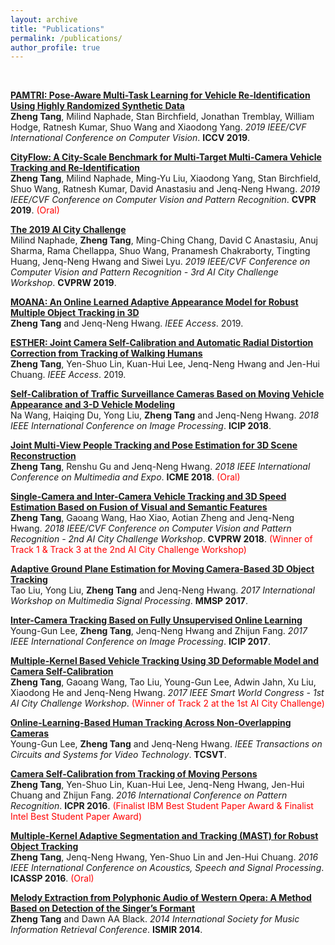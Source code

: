 ```yaml
---
layout: archive
title: "Publications"
permalink: /publications/
author_profile: true
---
```


<br>

<b>[PAMTRI: Pose-Aware Multi-Task Learning for Vehicle Re-Identification Using Highly Randomized Synthetic Data](http://zhengthomastang.github.io/publications/PAMTRI)</b> <br> 
<b>Zheng Tang</b>, Milind Naphade, Stan Birchfield, Jonathan Tremblay, William Hodge, Ratnesh Kumar, Shuo Wang and Xiaodong Yang. 
<i>2019 IEEE/CVF International Conference on Computer Vision</i>. <b>ICCV 2019</b>.

<b>[CityFlow: A City-Scale Benchmark for Multi-Target Multi-Camera Vehicle Tracking and Re-Identification](http://zhengthomastang.github.io/publications/CityFlow)</b> <br> 
<b>Zheng Tang</b>, Milind Naphade, Ming-Yu Liu, Xiaodong Yang, Stan Birchfield, Shuo Wang, Ratnesh Kumar, David Anastasiu and Jenq-Neng Hwang. 
<i>2019 IEEE/CVF Conference on Computer Vision and Pattern Recognition</i>. <b>CVPR 2019</b>. 
<span style="color:red">(Oral)</span>

<b>[The 2019 AI City Challenge](http://zhengthomastang.github.io/publications/AIC19)</b> <br> 
Milind Naphade, <b>Zheng Tang</b>, Ming-Ching Chang, David C Anastasiu, Anuj Sharma, Rama Chellappa, Shuo Wang, Pranamesh Chakraborty, Tingting Huang, Jenq-Neng Hwang and Siwei Lyu. 
<i>2019 IEEE/CVF Conference on Computer Vision and Pattern Recognition - 3rd AI City Challenge Workshop</i>. <b>CVPRW 2019</b>.

<b>[MOANA: An Online Learned Adaptive Appearance Model for Robust Multiple Object Tracking in 3D](http://zhengthomastang.github.io/publications/MOANA)</b> <br> 
<b>Zheng Tang</b> and Jenq-Neng Hwang. 
<i>IEEE Access</i>. 2019.

<b>[ESTHER: Joint Camera Self-Calibration and Automatic Radial Distortion Correction from Tracking of Walking Humans](http://zhengthomastang.github.io/publications/ESTHER)</b> <br> 
<b>Zheng Tang</b>, Yen-Shuo Lin, Kuan-Hui Lee, Jenq-Neng Hwang and Jen-Hui Chuang. 
<i>IEEE Access</i>. 2019.

<b>[Self-Calibration of Traffic Surveillance Cameras Based on Moving Vehicle Appearance and 3-D Vehicle Modeling](http://zhengthomastang.github.io/publications/SelfCalVeh)</b> <br> 
Na Wang, Haiqing Du, Yong Liu, <b>Zheng Tang</b> and Jenq-Neng Hwang. 
<i>2018 IEEE International Conference on Image Processing</i>. <b>ICIP 2018</b>.

<b>[Joint Multi-View People Tracking and Pose Estimation for 3D Scene Reconstruction](http://zhengthomastang.github.io/publications/JointTrackHPE)</b> <br> 
<b>Zheng Tang</b>, Renshu Gu and Jenq-Neng Hwang. 
<i>2018 IEEE International Conference on Multimedia and Expo</i>. <b>ICME 2018</b>.
<span style="color:red">(Oral)</span>

<b>[Single-Camera and Inter-Camera Vehicle Tracking and 3D Speed Estimation Based on Fusion of Visual and Semantic Features](http://zhengthomastang.github.io/publications/AIC18ICT)</b> <br> 
<b>Zheng Tang</b>, Gaoang Wang, Hao Xiao, Aotian Zheng and Jenq-Neng Hwang. 
<i>2018 IEEE/CVF Conference on Computer Vision and Pattern Recognition - 2nd AI City Challenge Workshop</i>. <b>CVPRW 2018</b>.
<span style="color:red">(Winner of Track 1 & Track 3 at the 2nd AI City Challenge Workshop)</span>

<b>[Adaptive Ground Plane Estimation for Moving Camera-Based 3D Object Tracking](http://zhengthomastang.github.io/publications/AdaGPE)</b> <br> 
Tao Liu, Yong Liu, <b>Zheng Tang</b> and Jenq-Neng Hwang. 
<i>2017 International Workshop on Multimedia Signal Processing</i>. <b>MMSP 2017</b>.

<b>[Inter-Camera Tracking Based on Fully Unsupervised Online Learning](http://zhengthomastang.github.io/publications/UnsupervisedICT)</b> <br> 
Young-Gun Lee, <b>Zheng Tang</b>, Jenq-Neng Hwang and Zhijun Fang. 
<i>2017 IEEE International Conference on Image Processing</i>. <b>ICIP 2017</b>.

<b>[Multiple-Kernel Based Vehicle Tracking Using 3D Deformable Model and Camera Self-Calibration](http://zhengthomastang.github.io/publications/AIC17MultiKernelTrack)</b> <br> 
<b>Zheng Tang</b>, Gaoang Wang, Tao Liu, Young-Gun Lee, Adwin Jahn, Xu Liu, Xiaodong He and Jenq-Neng Hwang. 
<i>2017 IEEE Smart World Congress - 1st AI City Challenge Workshop</i>. 
<span style="color:red">(Winner of Track 2 at the 1st AI City Challenge)</span>

<b>[Online-Learning-Based Human Tracking Across Non-Overlapping Cameras](http://zhengthomastang.github.io/publications/OnlineLearnICT)</b> <br> 
Young-Gun Lee, <b>Zheng Tang</b> and Jenq-Neng Hwang. 
<i>IEEE Transactions on Circuits and Systems for Video Technology</i>. <b>TCSVT</b>.

<b>[Camera Self-Calibration from Tracking of Moving Persons](http://zhengthomastang.github.io/publications/SelfCalHum)</b> <br> 
<b>Zheng Tang</b>, Yen-Shuo Lin, Kuan-Hui Lee, Jenq-Neng Hwang, Jen-Hui Chuang and Zhijun Fang. 
<i>2016 International Conference on Pattern Recognition</i>. <b>ICPR 2016</b>.
<span style="color:red">(Finalist IBM Best Student Paper Award & Finalist Intel Best Student Paper Award)</span>

<b>[Multiple-Kernel Adaptive Segmentation and Tracking (MAST) for Robust Object Tracking](http://zhengthomastang.github.io/publications/MAST)</b> <br> 
<b>Zheng Tang</b>, Jenq-Neng Hwang, Yen-Shuo Lin and Jen-Hui Chuang. 
<i>2016 IEEE International Conference on Acoustics, Speech and Signal Processing</i>. <b>ICASSP 2016</b>.
<span style="color:red">(Oral)</span>

<b>[Melody Extraction from Polyphonic Audio of Western Opera: A Method Based on Detection of the Singer’s Formant](http://zhengthomastang.github.io/publications/MelodyExtractSingerFormant)</b> <br> 
<b>Zheng Tang</b> and Dawn AA Black. 
<i>2014 International Society for Music Information Retrieval Conference</i>. <b>ISMIR 2014</b>.